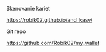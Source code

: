 Skenovanie kariet

https://robik02.github.io/and_kasv/

Git repo

https://github.com/Robik02/my_wallet
